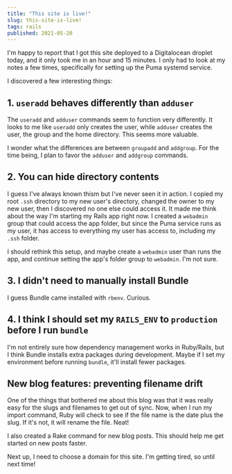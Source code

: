 ```yaml
---
title: "This site is live!"
slug: this-site-is-live!
tags: rails
published: 2021-05-20
---
```


I'm happy to report that I got this site deployed to a Digitalocean droplet today, and it only took me in an hour and 15 minutes. I only had to look at my notes a few times, specifically for setting up the Puma systemd service.

I discovered a few interesting things:

## 1. `useradd` behaves differently than `adduser`

The `useradd` and `adduser` commands seem to function very differently. It looks to me like `useradd` only creates the user, while `adduser` creates the user, the group and the home directory. This seems more valuable.

I wonder what the differences are between `groupadd` and `addgroup`. For the time being, I plan to favor the `adduser` and `addgroup` commands.

## 2. You can hide directory contents

I guess I've always known thism but I've never seen it in action. I copied my root `.ssh` directory to my new user's directory, changed the owner to my new user, then I discovered no one else could access it. It made me think about the way I'm starting my Rails app right now. I created a `webadmin` group that could access the app folder, but since the Puma service runs as my user, it has access to everything my user has access to, including my `.ssh` folder. 

I should rethink this setup, and maybe create a `webadmin` user than runs the app, and continue setting the app's folder group to `webadmin`. I'm not sure.

## 3. I didn't need to manually install Bundle

I guess Bundle came installed with `rbenv`. Curious.

## 4. I think I should set my `RAILS_ENV` to `production` before I run `bundle`

I'm not entirely sure how dependency management works in Ruby/Rails, but I think Bundle installs extra packages during development. Maybe if I set my environment before running `bundle`, it'll install fewer packages.

## New blog features: preventing filename drift

One of the things that bothered me about this blog was that it was really easy for the slugs and filenames to get out of sync. Now, when I run my import command, Ruby will check to see if the file name is the date plus the slug. If it's not, it will rename the file. Neat!

I also created a Rake command for new blog posts. This should help me get started on new posts faster.

Next up, I need to choose a domain for this site. I'm getting tired, so until next time!
